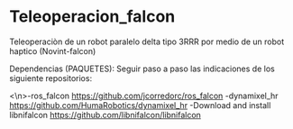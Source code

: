 # Teleoperacion_falcon
Teleoperaciòn de un robot paralelo delta tipo 3RRR por medio de un robot haptico (Novint-falcon)

Dependencias (PAQUETES):
Seguir paso a paso las indicaciones de los siguiente repositorios:

<\n>-ros_falcon                         https://github.com/jcorredorc/ros_falcon
-dynamixel_hr                       https://github.com/HumaRobotics/dynamixel_hr
-Download and install libnifalcon   https://github.com/libnifalcon/libnifalcon
